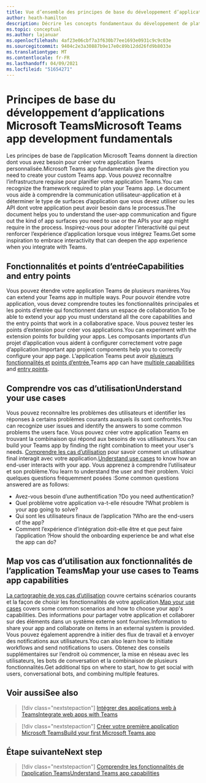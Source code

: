 ```yaml
---
title: Vue d’ensemble des principes de base du développement d’applications
author: heath-hamilton
description: Décrire les concepts fondamentaux du développement de plateforme Teams.
ms.topic: conceptual
ms.author: lajanuar
ms.openlocfilehash: 4af23e06cbf7a3f630b77ee1693e0931c9c9c03e
ms.sourcegitcommit: 9404c2e3a30887b9e17e0c89b12dd26fd9b8033e
ms.translationtype: MT
ms.contentlocale: fr-FR
ms.lasthandoff: 04/09/2021
ms.locfileid: "51654271"
---
```

# <a name="microsoft-teams-app-development-fundamentals"></a><span data-ttu-id="9b838-103">Principes de base du développement d’applications Microsoft Teams</span><span class="sxs-lookup"><span data-stu-id="9b838-103">Microsoft Teams app development fundamentals</span></span>

<span data-ttu-id="9b838-104">Les principes de base de l’application Microsoft Teams donnent la direction dont vous avez besoin pour créer votre application Teams personnalisée.</span><span class="sxs-lookup"><span data-stu-id="9b838-104">Microsoft Teams app fundamentals give the direction you need to create your custom Teams app.</span></span> <span data-ttu-id="9b838-105">Vous pouvez reconnaître l’infrastructure requise pour planifier votre application Teams.</span><span class="sxs-lookup"><span data-stu-id="9b838-105">You can recognize the framework required to plan your Teams app.</span></span> <span data-ttu-id="9b838-106">Le document vous aide à comprendre la communication utilisateur-application et à déterminer le type de surfaces d’application que vous devez utiliser ou les API dont votre application peut avoir besoin dans le processus.</span><span class="sxs-lookup"><span data-stu-id="9b838-106">The document helps you to understand the user-app communication and figure out the kind of app surfaces you need to use or the APIs your app might require in the process.</span></span> <span data-ttu-id="9b838-107">Inspirez-vous pour adopter l’interactivité qui peut renforcer l’expérience d’application lorsque vous intégrez Teams.</span><span class="sxs-lookup"><span data-stu-id="9b838-107">Get some inspiration to embrace interactivity that can deepen the app experience when you integrate with Teams.</span></span>

## <a name="capabilities-and-entry-points"></a><span data-ttu-id="9b838-108">Fonctionnalités et points d’entrée</span><span class="sxs-lookup"><span data-stu-id="9b838-108">Capabilities and entry points</span></span>

<span data-ttu-id="9b838-109">Vous pouvez étendre votre application Teams de plusieurs manières.</span><span class="sxs-lookup"><span data-stu-id="9b838-109">You can extend your Teams app in multiple ways.</span></span> <span data-ttu-id="9b838-110">Pour pouvoir étendre votre application, vous devez comprendre toutes les fonctionnalités principales et les points d’entrée qui fonctionnent dans un espace de collaboration.</span><span class="sxs-lookup"><span data-stu-id="9b838-110">To be able to extend your app you must understand all the core capabilities and the entry points that work in a collaborative space.</span></span> <span data-ttu-id="9b838-111">Vous pouvez tester les points d’extension pour créer vos applications.</span><span class="sxs-lookup"><span data-stu-id="9b838-111">You can experiment with the extension points for building your apps.</span></span> <span data-ttu-id="9b838-112">Les composants importants d’un projet d’application vous aident à configurer correctement votre page d’application.</span><span class="sxs-lookup"><span data-stu-id="9b838-112">Important app project components help you to correctly configure your app page.</span></span> <span data-ttu-id="9b838-113">L’application Teams peut avoir [plusieurs fonctionnalités et](../concepts/capabilities-overview.md) [points d’entrée.](../concepts/extensibility-points.md)</span><span class="sxs-lookup"><span data-stu-id="9b838-113">Teams app can have [multiple capabilities](../concepts/capabilities-overview.md) and [entry points](../concepts/extensibility-points.md).</span></span>

## <a name="understand-your-use-cases"></a><span data-ttu-id="9b838-114">Comprendre vos cas d’utilisation</span><span class="sxs-lookup"><span data-stu-id="9b838-114">Understand your use cases</span></span>

<span data-ttu-id="9b838-115">Vous pouvez reconnaître les problèmes des utilisateurs et identifier les réponses à certains problèmes courants auxquels ils sont confrontés.</span><span class="sxs-lookup"><span data-stu-id="9b838-115">You can recognize user issues and identify the answers to some common problems the users face.</span></span> <span data-ttu-id="9b838-116">Vous pouvez créer votre application Teams en trouvant la combinaison qui répond aux besoins de vos utilisateurs.</span><span class="sxs-lookup"><span data-stu-id="9b838-116">You can build your Teams app by finding the right combination to meet your user's needs.</span></span> <span data-ttu-id="9b838-117">[Comprendre les cas d’utilisation](../concepts/design/understand-use-cases.md) pour savoir comment un utilisateur final interagit avec votre application.</span><span class="sxs-lookup"><span data-stu-id="9b838-117">[Understand use cases](../concepts/design/understand-use-cases.md) to know how an end-user interacts with your app.</span></span> <span data-ttu-id="9b838-118">Vous apprenez à comprendre l’utilisateur et son problème.</span><span class="sxs-lookup"><span data-stu-id="9b838-118">You learn to understand the user and their problem.</span></span> <span data-ttu-id="9b838-119">Voici quelques questions fréquemment posées :</span><span class="sxs-lookup"><span data-stu-id="9b838-119">Some common questions answered are as follows:</span></span>

* <span data-ttu-id="9b838-120">Avez-vous besoin d’une authentification ?</span><span class="sxs-lookup"><span data-stu-id="9b838-120">Do you need authentication?</span></span>
* <span data-ttu-id="9b838-121">Quel problème votre application va-t-elle résoudre ?</span><span class="sxs-lookup"><span data-stu-id="9b838-121">What problem is your app going to solve?</span></span>
* <span data-ttu-id="9b838-122">Qui sont les utilisateurs finaux de l’application ?</span><span class="sxs-lookup"><span data-stu-id="9b838-122">Who are the end-users of the app?</span></span>
* <span data-ttu-id="9b838-123">Comment l’expérience d’intégration doit-elle être et que peut faire l’application ?</span><span class="sxs-lookup"><span data-stu-id="9b838-123">How should the onboarding experience be and what else the app can do?</span></span>

## <a name="map-your-use-cases-to-teams-app-capabilities"></a><span data-ttu-id="9b838-124">Map vos cas d’utilisation aux fonctionnalités de l’application Teams</span><span class="sxs-lookup"><span data-stu-id="9b838-124">Map your use cases to Teams app capabilities</span></span>

<span data-ttu-id="9b838-125">[La cartographie de vos cas d’utilisation](../concepts/design/map-use-cases.md) couvre certains scénarios courants et la façon de choisir les fonctionnalités de votre application.</span><span class="sxs-lookup"><span data-stu-id="9b838-125">[Map your use cases](../concepts/design/map-use-cases.md) covers some common scenarios and how to choose your app's capabilities.</span></span> <span data-ttu-id="9b838-126">Des informations pour partager votre application et collaborer sur des éléments dans un système externe sont fournies.</span><span class="sxs-lookup"><span data-stu-id="9b838-126">Information to share your app and collaborate on items in an external system is provided.</span></span> <span data-ttu-id="9b838-127">Vous pouvez également apprendre à initier des flux de travail et à envoyer des notifications aux utilisateurs.</span><span class="sxs-lookup"><span data-stu-id="9b838-127">You can also learn how to initiate workflows and send notifications to users.</span></span> <span data-ttu-id="9b838-128">Obtenez des conseils supplémentaires sur l’endroit où commencer, la mise en réseau avec les utilisateurs, les bots de conversation et la combinaison de plusieurs fonctionnalités.</span><span class="sxs-lookup"><span data-stu-id="9b838-128">Get additional tips on where to start, how to get social with users, conversational bots, and combining multiple features.</span></span>

## <a name="see-also"></a><span data-ttu-id="9b838-129">Voir aussi</span><span class="sxs-lookup"><span data-stu-id="9b838-129">See also</span></span>

> [!div class="nextstepaction"]
> [<span data-ttu-id="9b838-130">Intégrer des applications web à Teams</span><span class="sxs-lookup"><span data-stu-id="9b838-130">Integrate web apps with Teams</span></span>](../samples/integrating-web-apps.md)

> [!div class="nextstepaction"]
> [<span data-ttu-id="9b838-131">Créer votre première application Microsoft Teams</span><span class="sxs-lookup"><span data-stu-id="9b838-131">Build your first Microsoft Teams app</span></span>](../build-your-first-app/build-first-app-overview.md)

## <a name="next-step"></a><span data-ttu-id="9b838-132">Étape suivante</span><span class="sxs-lookup"><span data-stu-id="9b838-132">Next step</span></span>

> [!div class="nextstepaction"]
> [<span data-ttu-id="9b838-133">Comprendre les fonctionnalités de l’application Teams</span><span class="sxs-lookup"><span data-stu-id="9b838-133">Understand Teams app capabilities</span></span>](capabilities-overview.md)

